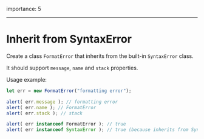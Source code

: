 importance: 5

---

# Inherit from SyntaxError

Create a class `FormatError` that inherits from the built-in `SyntaxError` class.

It should support `message`, `name` and `stack` properties.

Usage example:

```js
let err = new FormatError("formatting error");

alert( err.message ); // formatting error
alert( err.name ); // FormatError
alert( err.stack ); // stack

alert( err instanceof FormatError ); // true
alert( err instanceof SyntaxError ); // true (because inherits from SyntaxError)
```
